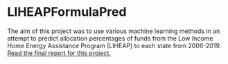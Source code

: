 # LIHEAPFormulaPred
The aim of this project was to use various machine learning methods in an attempt to predict allocation percentages of funds from the Low Income Home Energy Assistance Program (LIHEAP) to each state from 2006-2019. [Read the final report for this project.](https://github.com/abdelkaderalia/LIHEAPFormulaPred/blob/main/Deliverables/Final_Report_Alia_Abdelkader.pdf)
